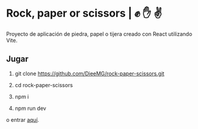 # Rock, paper or scissors | ✊ ✋ ✌️

Proyecto de aplicación de piedra, papel o tijera creado con React utilizando Vite.

## Jugar 
1) git clone https://github.com/DieeMG/rock-paper-scissors.git

2) cd rock-paper-scissors

3) npm i

4) npm run dev

o entrar [aquí](https://devacid.xyz/ppt).
